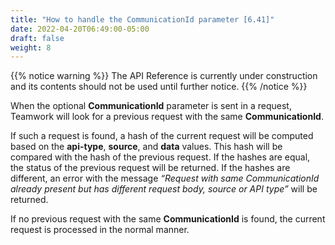 ```yaml
---
title: "How to handle the CommunicationId parameter [6.41]"
date: 2022-04-20T06:49:00-05:00
draft: false
weight: 8
---
```


<!-- begin comment block (when active)-------------------- -->
{{% notice warning %}}
The API Reference is currently under construction and its contents should not be used until further notice.
{{% /notice %}}
<!-- end comment block (when active)-------------------- -->

When the optional **CommunicationId** parameter is sent in a request, Teamwork will look for a previous request with the same **CommunicationId**.

If such a request is found, a hash of the current request will be computed based on the **api-type**, **source**, and **data** values. This hash will be compared with the hash of the previous request. If the hashes are equal, the status of the previous request will be returned. If the hashes are different, an error with the message *“Request with same CommunicationId already present but has different request body, source or API type”* will be returned.

If no previous request with the same **CommunicationId** is found, the current request is processed in the normal manner.